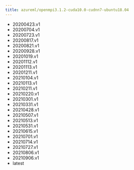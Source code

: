 ```yaml
---
title: azureml/openmpi3.1.2-cuda10.0-cudnn7-ubuntu18.04
---
```

- 20200423.v1
- 20200704.v1
- 20200723.v1
- 20200817.v1
- 20200821.v1
- 20200928.v1
- 20201019.v1
- 20201112.v1
- 20201113.v1
- 20201211.v1
- 20210104.v1
- 20210113.v1
- 20210211.v1
- 20210220.v1
- 20210301.v1
- 20210331.v1
- 20210428.v1
- 20210507.v1
- 20210513.v1
- 20210531.v1
- 20210615.v1
- 20210701.v1
- 20210714.v1
- 20210727.v1
- 20210806.v1
- 20210906.v1
- latest
